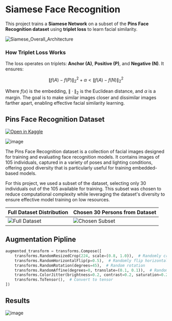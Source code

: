 # Siamese Face Recognition
This project trains a **Siamese Network** on a subset of the **Pins Face Recognition dataset** using **triplet loss** to learn facial similarity.

![Siamese_Overall_Architecture](https://github.com/user-attachments/assets/ab6f2ef5-8970-4e43-a0d1-3b2b925bb2b9)

### How Triplet Loss Works

The loss operates on triplets: **Anchor (A)**, **Positive (P)**, and **Negative (N)**. It ensures:

$$
\|f(A) - f(P)\|_2^2 + \alpha < \|f(A) - f(N)\|_2^2
$$


Where $f(x)$ is the embedding, $\|\cdot\|_2$ is the Euclidean distance, and $\alpha$ is a margin. The goal is to make similar images closer and dissimilar images farther apart, enabling effective facial similarity learning.


## Pins Face Recognition Dataset
[![Open in Kaggle](https://kaggle.com/static/images/open-in-kaggle.svg)](https://www.kaggle.com/datasets/hereisburak/pins-face-recognition)

![image](https://github.com/user-attachments/assets/f45ec071-b0fa-444a-beb1-61fdc4d167a3)

The Pins Face Recognition dataset is a collection of facial images designed for training and evaluating face recognition models. It contains images of 105 individuals, captured in a variety of poses and lighting conditions, offering good diversity that is particularly useful for training embedded-based models.

For this project, we used a subset of the dataset, selecting only 30 individuals out of the 105 available for training. This subset was chosen to reduce computational complexity while leveraging the dataset's diversity to ensure effective model training on low resources.


| **Full Dataset Distribution** | **Chosen 30 Persons from Dataset** |
|--------------------------------|-------------------------------------|
| ![Full Dataset](https://github.com/user-attachments/assets/c4310ccb-98a6-44c9-a168-980665493ed0) | ![Chosen Subset](https://github.com/user-attachments/assets/d2149c60-57d5-46c1-b924-4ce457c6e7a4) |

## Augmentation Pipline
```python
augmented_transform = transforms.Compose([
    transforms.RandomResizedCrop(224, scale=(0.8, 1.0)),  # Randomly crop and resize
    transforms.RandomHorizontalFlip(p=0.5),  # Randomly flip horizontally
    transforms.RandomRotation(degrees=45),  # Random rotation
    transforms.RandomAffine(degrees=0, translate=(0.1, 0.1)),  # Random translation
    transforms.ColorJitter(brightness=0.2, contrast=0.2, saturation=0.2, hue=0.1),  # Adjust color properties
    transforms.ToTensor(),  # Convert to tensor
])

```

## Results
![image](https://github.com/user-attachments/assets/27c83972-1e57-49af-b53e-f21225127092)
